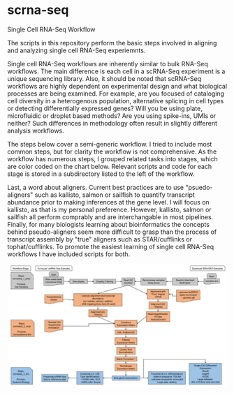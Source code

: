 # scrna-seq
Single Cell RNA-Seq Workflow

The scripts in this repository perform the basic steps involved in aligning and analyzing single cell RNA-Seq experiemnts.

Single cell RNA-Seq workflows are inherently similar to bulk RNA-Seq workflows. The main difference is each cell in a scRNA-Seq experiment is a unique sequencing library. Also, it should be noted that scRNA-Seq workflows are highly dependent on experimental design and what biological processes are being examined. For example, are you focused of cataloging cell diversity in a heterogenous population, alternative splicing in cell types or detecting differentially expressed genes? Will you be using plate, microfluidic or droplet based methods? Are you using spike-ins, UMIs or neither? Such differences in methodology often result in slightly different analysis workflows.

The steps below cover a semi-generic workflow. I tried to include most common steps, but for clarity the workflow is not comprehensive. As the workflow has numerous steps, I grouped related tasks into stages, which are color coded on the chart below. Relevant scripts and code for each stage is stored in a subdirectory listed to the left of the workflow.

Last, a word about aligners. Current best practices are to use "psuedo-aligners" such as kallisto, salmon or sailfish to quantify transcript abundance prior to making inferences at the gene level. I will focus on kallisto, as that is my personal preference. However, kallisto, salmon or sailfish all perform comprably and are interchangable in most pipelines. Finally, for many biologists learning about bioinformatics the concepts behind pseudo-aligners seem more difficult to grasp than the process of transcript assembly by "true" aligners such as STAR/cufflinks or tophat/cufflinks. To promote the easiest learning of single cell RNA-Seq workflows I have included scripts for both.

![Alt text](https://github.com/ctrhodes/scRNA-seq/blob/master/scRNA-expanded.png?raw=true)

